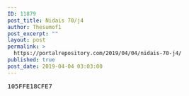 ```yaml
---
ID: 11879
post_title: Nidais 70/j4
author: Thesumof1
post_excerpt: ""
layout: post
permalink: >
  https://portalrepository.com/2019/04/04/nidais-70-j4/
published: true
post_date: 2019-04-04 03:03:00
---
```

<pre>105FFE18CFE7</pre>